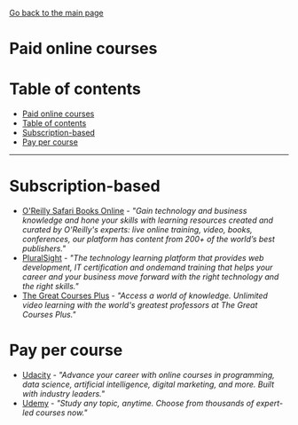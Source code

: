 [Go back to the main page](https://github.com/world-class/REPL)

# Paid online courses
# Table of contents
- [Paid online courses](#paid-online-courses)
- [Table of contents](#table-of-contents)
- [Subscription-based](#subscription-based)
- [Pay per course](#pay-per-course)

---

# Subscription-based
- [O'Reilly Safari Books Online](https://learning.oreilly.com) - *"Gain technology and business knowledge and hone your skills with learning resources created and curated by O'Reilly's experts: live online training, video, books, conferences, our platform has content from 200+ of the world’s best publishers."*
- [PluralSight](https://www.pluralsight.com) - *"The technology learning platform that provides web development, IT certification and ondemand training that helps your career and your business move forward with the right technology and the right skills."*
- [The Great Courses Plus](https://www.thegreatcoursesplus.com) - *"Access a world of knowledge. Unlimited video learning with the world's greatest professors at The Great Courses Plus."*

# Pay per course
- [Udacity](https://www.udacity.com) - *"Advance your career with online courses in programming, data science, artificial intelligence, digital marketing, and more. Built with industry leaders."*
- [Udemy](https://www.udemy.com) - *"Study any topic, anytime. Choose from thousands of expert-led courses now."*
